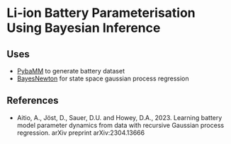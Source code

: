 # Li-ion Battery Parameterisation Using Bayesian Inference

## Uses

- [PybaMM](https://github.com/pybamm-team/PyBaMM) to generate battery dataset
- [BayesNewton](https://github.com/AaltoML/BayesNewton) for state space gaussian process regression

## References

- Aitio, A., Jöst, D., Sauer, D.U. and Howey, D.A., 2023. Learning battery model parameter dynamics from data with recursive Gaussian process regression. arXiv preprint arXiv:2304.13666
